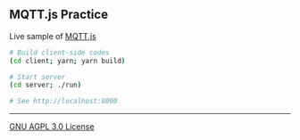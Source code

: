 MQTT.js Practice
--------
Live sample of [MQTT.js]

```bash
# Build client-side codes
(cd client; yarn; yarn build)

# Start server
(cd server; ./run)

# See http://localhost:8000
```

--------

[GNU AGPL 3.0 License](LICENSE.md)

[MQTT.js]: https://github.com/mqttjs/MQTT.js
